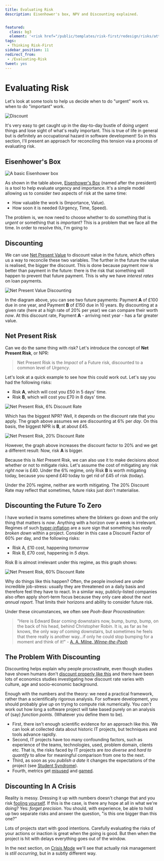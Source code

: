 ```yaml
---
title: Evaluating Risk
description: Eisenhower's box, NPV and Discounting explained.


featured: 
  class: bg3
  element: '<risk href="/public/templates/risk-first/redesign/risks/attendant_risk_v2.svg"><code>Urgent</code><title>Evaluating Risk</title></risk>'
tags:
 - Thinking Risk-First
sidebar_position: 11
redirect_from: 
 - /Evaluating-Risk
tweet: yes
---
```


# Evaluating Risk

Let's look at some tools to help us decide when to do "urgent" work vs. when to do "important" work.

![Discount](/img/generated/principles/discount.png)

It's very easy to get caught up in the day-to-day bustle of doing urgent things and lose sight of what's really important.  This is true of life in general but is definitely an occupational hazard in software development!  So in this section, I'll present an approach for reconciling this tension via a process of evaluating risk.

## Eisenhower's Box

![A basic Eisenhower box](/img/generated/introduction/eisenhowers_box.png) 

As shown in the table above, [Eisenhower's Box](https://en.wikipedia.org/wiki/Time_management) (named after the president) is a tool to help evaluate urgency and importance.  It's a simple model allowing us to consider _two_ aspects of risk at the same time:

 - How valuable the work is (Importance, Value).
 - How soon it is needed (Urgency, Time, Speed).

The problem is, we now need to choose whether to do something that is _urgent_ or something that is _important_?  This is a problem that we face all the time.  In order to resolve this, I'm going to 

## Discounting

We can use [Net Present Value](https://en.wikipedia.org/wiki/Net_present_value) to discount value in the future, which offers us a way to reconcile these two variables.  The further in the future the value is realised, the bigger the discount.  This is done because payment _now_ is better than payment in the future:  there is the risk that something will happen to prevent that future payment.  This is why we have _interest rates_ on loan payments.

![Net Present Value Discounting](/img/charts/npv.svg)

In the diagram above, you can see two future payments: Payment **A** of £100 due in one year, and Payment **B** of £150 due in 10 years.  By discounting at a given rate (here at a high rate of 20% per year) we can compare their worth _now_.  At this discount rate, Payment **A**  - arriving next year - has a far greater value.  

## Net Present Risk

Can we do the same thing with risk?  Let's introduce the concept of **Net Present Risk**, or NPR:

> Net Present Risk is the _Impact_ of a Future risk, discounted to a common level of _Urgency_.

Let's look at a quick example to see how this could work out.  Let's say you had the following risks:

- Risk **A**, which will cost you £50 in 5 days' time.
- Risk **B**, which will cost you £70 in 8 days' time.

![Net Present Risk, 6% Discount Rate](/img/charts/npr1.svg)

Which has the biggest NPR?  Well, it depends on the discount rate that you apply.  The graph above  assumes we are discounting at 6% per _day_.  On this basis, the biggest NPR is **B**, at about £45. 

![Net Present Risk, 20% Discount Rate](/img/charts/npr2.svg)

However, the graph above increases the discount factor to 20% and we get a different result:  Now, risk **A** is bigger.  

Because this is _Net_ Present Risk, we can also use it to make decisions about whether or not to mitigate risks.   Let's assume the cost of mitigating any risk _right now_ is £40.  Under the 6% regime, only Risk **B** is worth mitigating today, because you spend £40 today to get rid of £45 of risk (today).  

Under the 20% regime, neither are worth mitigating.  The 20% Discount Rate may reflect that sometimes, future risks just don't materialise.   

## Discounting the Future To Zero

I have worked in teams sometimes where the blinkers go down and the only thing that matters is _now_.    Anything with a horizon over a week is irrelevant.   Regimes of such [hyper-inflation](https://en.wikipedia.org/wiki/Hyperinflation) are a sure sign that something has _really broken down_ within a project.  Consider in this case a Discount Factor of 60% per day, and the following risks:

- Risk A, £10 cost, happening _tomorrow_
- Risk B, £70 cost, happening in _5 days_.  

Risk B is almost irrelevant under this regime, as this graph shows:

![Net Present Risk, 60% Discount Rate](/img/charts/npr3.svg)

Why do things like this happen?  Often, the people involved are under incredible job-stress:  usually they are threatened on a daily basis and therefore feel they have to react.  In a similar way, publicly-listed companies also often apply short-term focus because they only care about the _next annual report_. That limits their horizons and ability to consider future risk.

Under these circumstances, we often see _Pooh-Bear Procrastination_:

<!-- markdown-link-check-disable -->

> "Here is Edward Bear coming downstairs now, bump, bump, bump, on the back of his head, behind Christopher Robin. It is, as far as he knows, the only way of coming downstairs, but sometimes he feels that there really is another way…if only he could stop bumping for a moment and think of it!" - [A. A. Milne, _Winne-the-Pooh_](http://amzn.eu/d/acJ5a2j)

<!-- markdown-link-check-enable -->

## The Problem With Discounting

Discounting helps explain why people procrastinate, even though studies have shown humans don't [discount properly like this](https://en.wikipedia.org/wiki/Hyperbolic_discounting) and there have been lots of economics studies investigating how discount rate varies with culture, age and socio-economic background.

Enough with the numbers and the theory:  we need a practical framework, rather than a scientifically rigorous analysis.  For software development, you should probably _give up_ on trying to compute risk numerically.  You _can't_ work out how long a software project will take based purely on an analysis of (say) _function points_.  (Whatever you define them to be).

- First, there isn't enough scientific evidence for an approach like this.  We can look at collected data about historic IT projects, but techniques and tools advance rapidly.
- Second, IT projects have too many confounding factors, such as experience of the teams, 
technologies, used, problem domain, clients etc.  That is, the risks faced by IT projects are _too diverse_ and _hard to quantify_ to allow for meaningful comparison from one to the next.
- Third, as soon as you _publish a date_ it changes the expectations of the project (see [Student Syndrome](../risks/Scarcity-Risk.md#student-syndrome)).
- Fourth, metrics get [misused](../risks/Map-And-Territory-Risk.md) and [gamed](../risks/Agency-Risk.md).

## Discounting In A Crisis

Reality is messy.  Dressing it up with numbers doesn't change that and you risk [fooling yourself](../risks/Map-And-Territory-Risk.md).  If this is the case, is there any hope at all in what we're doing?  Yes:   _forget precision_.  You should, with experience, be able to hold up two separate risks and answer the question, "is this one bigger than this one?"  

Lots of projects start with good intentions.  Carefully evaluating the risks of your actions or inaction is great when the going is good.  But then when the project is hit with delays everything goes out of the window.

In the next section, on [Crisis Mode](Crisis-Mode.md) we'll see that actually risk management is _still occurring_, but in a subtly different way.


